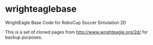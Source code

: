 # wrighteaglebase
WrightEagle Base Code for RoboCup Soccer Simulation 2D

This is a set of cloned pages from http://www.wrighteagle.org/2d/ for backup purposes.
